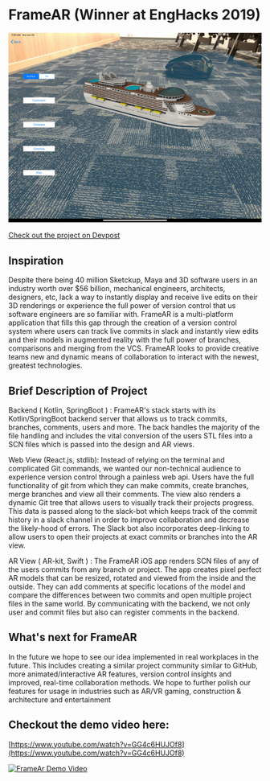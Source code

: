 # FrameAR (Winner at EngHacks 2019)

![Cruise Model](https://raw.githubusercontent.com/rushigandhi/FrameAR/master/graphics/boat.jpg "Cruise Model")

[Check out the project on Devpost](https://devpost.com/software/framear)

## Inspiration

Despite there being 40 million Sketckup, Maya and 3D software users in an industry worth over \$56 billion, mechanical engineers, architects, designers, etc, lack a way to instantly display and receive live edits on their 3D renderings or experience the full power of version control that us software engineers are so familiar with. FrameAR is a multi-platform application that fills this gap through the creation of a version control system where users can track live commits in slack and instantly view edits and their models in augmented reality with the full power of branches, comparisons and merging from the VCS. FrameAR looks to provide creative teams new and dynamic means of collaboration to interact with the newest, greatest technologies.

## Brief Description of Project

Backend ( Kotlin, SpringBoot ) : FrameAR's stack starts with its Kotlin/SpringBoot backend server that allows us to track commits, branches, comments, users and more. The back handles the majority of the file handling and includes the vital conversion of the users STL files into a SCN files which is passed into the design and AR views.

Web View (React.js, stdlib): Instead of relying on the terminal and complicated Git commands, we wanted our non-technical audience to experience version control through a painless web api. Users have the full functionality of git from which they can make commits, create branches, merge branches and view all their comments. The view also renders a dynamic Git tree that allows users to visually track their projects progress. This data is passed along to the slack-bot which keeps track of the commit history in a slack channel in order to improve collaboration and decrease the likely-hood of errors. The Slack bot also incorporates deep-linking to allow users to open their projects at exact commits or branches into the AR view.

AR View ( AR-kit, Swift ) : The FrameAR iOS app renders SCN files of any of the users commits from any branch or project. The app creates pixel perfect AR models that can be resized, rotated and viewed from the inside and the outside. They can add comments at specific locations of the model and compare the differences between two commits and open multiple project files in the same world. By communicating with the backend, we not only user and commit files but also can register comments in the backend.

## What's next for FrameAR

In the future we hope to see our idea implemented in real workplaces in the future. This includes creating a similar project community similar to GitHub, more animated/interactive AR features, version control insights and improved, real-time collaboration methods. We hope to further polish our features for usage in industries such as AR/VR gaming, construction & architecture and entertainment

## Checkout the demo video here:

[https://www.youtube.com/watch?v=GG4c6HUJOf8](https://www.youtube.com/watch?v=GG4c6HUJOf8)

[![FrameAr Demo Video](http://img.youtube.com/vi/GG4c6HUJOf8/0.jpg)](https://www.youtube.com/watch?v=GG4c6HUJOf8)
